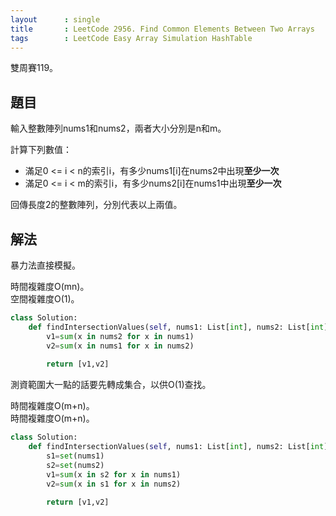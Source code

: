 ```yaml
---
layout      : single
title       : LeetCode 2956. Find Common Elements Between Two Arrays
tags        : LeetCode Easy Array Simulation HashTable
---
```

雙周賽119。

## 題目

輸入整數陣列nums1和nums2，兩者大小分別是n和m。  

計算下列數值：  

- 滿足0 <= i < n的索引i，有多少nums1[i]在nums2中出現**至少一次**  
- 滿足0 <= i < m的索引i，有多少nums2[i]在nums1中出現**至少一次**  

回傳長度2的整數陣列，分別代表以上兩值。  

## 解法

暴力法直接模擬。  

時間複雜度O(mn)。  
空間複雜度O(1)。  

```python
class Solution:
    def findIntersectionValues(self, nums1: List[int], nums2: List[int]) -> List[int]:
        v1=sum(x in nums2 for x in nums1)
        v2=sum(x in nums1 for x in nums2)
        
        return [v1,v2]
```

測資範圍大一點的話要先轉成集合，以供O(1)查找。  

時間複雜度O(m+n)。  
時間複雜度O(m+n)。  

```python
class Solution:
    def findIntersectionValues(self, nums1: List[int], nums2: List[int]) -> List[int]:
        s1=set(nums1)
        s2=set(nums2)
        v1=sum(x in s2 for x in nums1)
        v2=sum(x in s1 for x in nums2)
        
        return [v1,v2]
```

